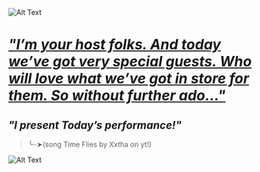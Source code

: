 ![Alt Text](https://i.pinimg.com/736x/45/f5/80/45f5809596eee6886125ad78e131fc4e.jpg)



# [_*"I’m your host folks. And today we’ve got very special guests. Who will love what we’ve got in store for them. So without further ado..."*_](https://www.youtube.com/watch?v=ApDhQlVNA-A&list=RDApDhQlVNA-A&start_radio=1)
##                                                 _*"I present Today’s performance!"*_
>╰┈➤(song Time Flies by Xxtha on yt!)

![Alt Text](https://i.pinimg.com/736x/26/ec/9b/26ec9b809148edc1cf88b5a169c81277.jpg)


